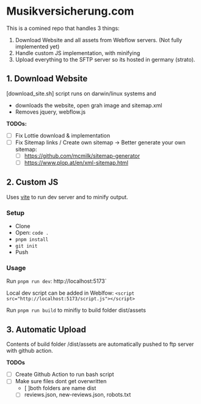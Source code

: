 # Musikversicherung.com

This is a comined repo that handles 3 things:

1. Download Website and all assets from Webflow servers. (Not fully implemented yet)
2. Handle custom JS implementation, with minifying
3. Upload everything to the SFTP server so its hosted in germany (strato).

## 1. Download Website

[download_site.sh] script runs on darwin/linux systems and

- downloads the website, open grah image and sitemap.xml
- Removes jquery, webflow.js

**TODOs:**

- [ ] Fix Lottie download & implementation
- [ ] Fix Sitemap links / Create own sitemap -> Better generate your own sitemap:
  - [ ] https://github.com/mcmilk/sitemap-generator
  - [ ] https://www.plop.at/en/xml-sitemap.html

## 2. Custom JS

Uses [vite](https://vitejs.dev/) to run dev server and to minify output.

### Setup

- Clone
- Open: `code .`
- `pnpm install`
- `git init`
- Push

### Usage

Run `pnpm run dev`: http://localhost:5173`

Local dev script can be added in Weblfow: `<script src="http://localhost:5173/script.js"></script>`

Run `pnpm run build` to minifiy to build folder dist/assets

## 3. Automatic Upload

Contents of build folder /dist/assets are automatically pushed to ftp server with github action.

**TODOs**

- [ ] Create Github Action to run bash script
- [ ] Make sure files dont get overwritten
  - [ ]both folders are name dist
  - [ ] reviews.json, new-reviews.json, robots.txt
